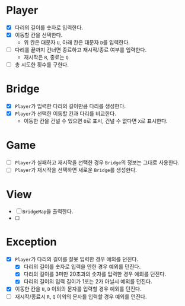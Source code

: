 # Player
- [X] 다리의 길이를 숫자로 입력한다.
- [X] 이동할 칸을 선택한다.
  - 위 칸은 대문자 `U`, 아래 칸은 대문자 `D`를 입력한다.
- [ ] 다리를 끝까지 건너면 종료하고 재시작/종료 여부를 입력한다.
  - 재시작은 `R`, 종료는 `Q`
- [ ] 총 시도한 횟수를 구한다.

# Bridge
- [X] `Player`가 입력한 다리의 길이만큼 다리를 생성한다.
- [X] `Player`가 선택한 이동할 칸과 다리를 비교한다.
  - 이동한 칸을 건널 수 있으면 `O`로 표시, 건널 수 없다면 `X`로 표시한다.

# Game
- [ ] `Player`가 실패하고 재시작을 선택한 경우 `Bridge`의 정보는 그대로 사용한다.
- [ ] `Player`가 재시작을 선택하면 새로운 `Bridge`를 생성한다.

# View
- [ ] `BridgeMap`을 출력한다.
- [ ] 

# Exception
- [X] `Player`가 다리의 길이를 잘못 입력한 경우 예외를 던진다.
  - [X] 다리의 길이를 숫자로 입력을 안한 경우 예외를 던진다.
  - [X] 다리의 길이를 3미만 20초과의 숫자를 입력한 경우 예외를 던진다.
  - [X] 다리의 길이의 입력 길이가 1또는 2가 아닐시 예외를 던진다.
- [X] 이동한 칸을 `U`, `D` 이외의 문자를 입력할 경우 예외를 던진다.
- [ ] 재시작/종료시 `R`, `Q` 이외의 문자를 입력할 경우 예외를 던진다.